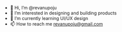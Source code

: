 - 👋 Hi, I’m @revanupoju
- 👀 I’m interested in designing and building products
- 🌱 I’m currently learning UI/UX design
- 📫 How to reach me revanupoju@gmail.com

<!---
revanupoju/revanupoju is a ✨ special ✨ repository because its `README.md` (this file) appears on your GitHub profile.
You can click the Preview link to take a look at your changes.
--->
